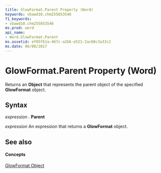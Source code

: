 ```yaml
---
title: GlowFormat.Parent Property (Word)
keywords: vbawd10.chm255853546
f1_keywords:
- vbawd10.chm255853546
ms.prod: word
api_name:
- Word.GlowFormat.Parent
ms.assetid: ef05f61a-467c-a2b6-e521-2ac60c3a33c2
ms.date: 06/08/2017
---
```



# GlowFormat.Parent Property (Word)

Returns an  **Object** that represents the parent object of the specified **GlowFormat** object.


## Syntax

 _expression_ . **Parent**

 _expression_ An expression that returns a **GlowFormat** object.


## See also


#### Concepts


[GlowFormat Object](Word.GlowFormat.md)

